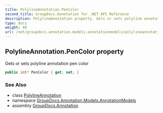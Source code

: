 ```yaml
---
title: PolylineAnnotation.PenColor
second_title: GroupDocs.Annotation for .NET API Reference
description: PolylineAnnotation property. Gets or sets polyline annotation pen color
type: docs
weight: 40
url: /net/groupdocs.annotation.models.annotationmodels/polylineannotation/pencolor/
---
```

## PolylineAnnotation.PenColor property

Gets or sets polyline annotation pen color

```csharp
public int? PenColor { get; set; }
```

### See Also

* class [PolylineAnnotation](../)
* namespace [GroupDocs.Annotation.Models.AnnotationModels](../../polylineannotation/)
* assembly [GroupDocs.Annotation](../../../)


